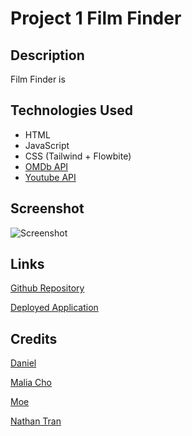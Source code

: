 # Project 1 Film Finder

## Description

Film Finder is

## Technologies Used

* HTML
* JavaScript
* CSS (Tailwind + Flowbite)
* [OMDb API](https://www.omdbapi.com/)
* [Youtube API](https://developers.google.com/youtube/v3)

## Screenshot

![Screenshot]()

## Links

[Github Repository](https://github.com/maliacho/film-finder)

[Deployed Application](https://maliacho.github.io/film-finder)

## Credits

[Daniel]()

[Malia Cho](https://github.com/maliacho)

[Moe](https://github.com/moe-j22)

[Nathan Tran](https://github.com/n810tran)